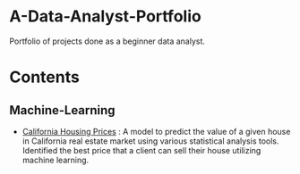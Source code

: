 # A-Data-Analyst-Portfolio
Portfolio of projects done as a beginner data analyst.

# Contents
## Machine-Learning
- [California Housing Prices](https://github.com/gitDutt/A-Data-Analyst-Portfolio/blob/main/California%20Housing%20Prices.ipynb) :  A model to  predict the value of a given house in California real estate market using various statistical analysis tools. Identified the best price that a client can sell their house utilizing machine learning.
